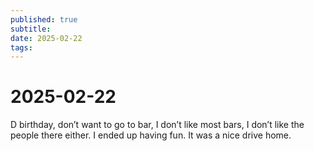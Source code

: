 ```yaml
---
published: true
subtitle: 
date: 2025-02-22
tags: 
---
```


# 2025-02-22

D birthday, don’t want to go to bar, I don’t like most bars, I don’t like the people there either.
I ended up  having fun. It was a nice drive home.